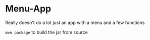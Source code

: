 # Menu-App

Really doesn't do a lot just an app with a menu and a few functions

`mvn package` to build the jar from source
